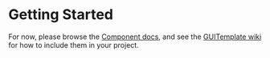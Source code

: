 # Getting Started

For now, please browse the [Component docs](./components), and see the [GUITemplate wiki](https://github.com/CDH-DevTeam/GUITemplate/wiki) for how to include them in your project.
